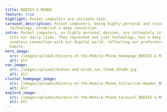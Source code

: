 ```yaml
---
title: BODIES & MINDS
feature: true
highlight: Pocket computers are intimate tech.
carousel_description: Pocket computers, being highly personal and closely-held
  technology, establish a deep connection.
intro: Pocket computers, as highly personal devices, are intimately integrated
  into our daily lives. They represent not just technology, but a deep, almost
  seamless connection with our digital world, reflecting our preferences and
  habits.
hero_image:
  src: /images/uploads/History-of-the-Mobile-Phone_Homepage_BODIES & MINDS.jpg
  alt: Alt
nav_image:
  src: /images/uploads/bodies-and-minds_nav_thumb_80x80.jpg
  alt: Alt
cluster_homepage_image:
  src: /images/uploads/History-of-the-Mobile-Phone_Collection-Header_BODIES-&-MINDS.png
  alt: Alt
explore_image:
  src: /images/uploads/History-of-the-Mobile-Phone_Carousel_BODIES & MINDS.jpg
  alt: Alt
---
```

